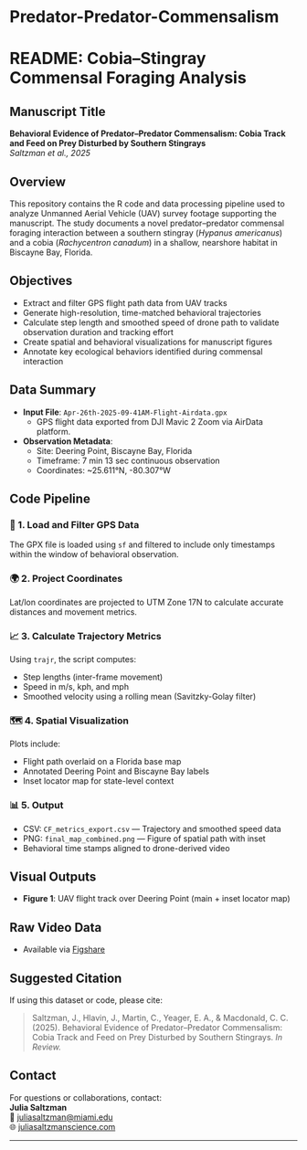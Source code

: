 # Predator-Predator-Commensalism
# README: Cobia–Stingray Commensal Foraging Analysis

## Manuscript Title
**Behavioral Evidence of Predator–Predator Commensalism: Cobia Track and Feed on Prey Disturbed by Southern Stingrays**  
*Saltzman et al., 2025*  

## Overview

This repository contains the R code and data processing pipeline used to analyze Unmanned Aerial Vehicle (UAV) survey footage supporting the manuscript. The study documents a novel predator–predator commensal foraging interaction between a southern stingray (*Hypanus americanus*) and a cobia (*Rachycentron canadum*) in a shallow, nearshore habitat in Biscayne Bay, Florida.

## Objectives

- Extract and filter GPS flight path data from UAV tracks
- Generate high-resolution, time-matched behavioral trajectories
- Calculate step length and smoothed speed of drone path to validate observation duration and tracking effort
- Create spatial and behavioral visualizations for manuscript figures
- Annotate key ecological behaviors identified during commensal interaction

## Data Summary

- **Input File**: `Apr-26th-2025-09-41AM-Flight-Airdata.gpx`  
  - GPS flight data exported from DJI Mavic 2 Zoom via AirData platform.
- **Observation Metadata**:  
  - Site: Deering Point, Biscayne Bay, Florida  
  - Timeframe: 7 min 13 sec continuous observation  
  - Coordinates: ~25.611°N, -80.307°W

## Code Pipeline

### 🔧 1. Load and Filter GPS Data
The GPX file is loaded using `sf` and filtered to include only timestamps within the window of behavioral observation.

### 🌍 2. Project Coordinates
Lat/lon coordinates are projected to UTM Zone 17N to calculate accurate distances and movement metrics.

### 📈 3. Calculate Trajectory Metrics
Using `trajr`, the script computes:
- Step lengths (inter-frame movement)
- Speed in m/s, kph, and mph
- Smoothed velocity using a rolling mean (Savitzky-Golay filter)

### 🗺️ 4. Spatial Visualization
Plots include:
- Flight path overlaid on a Florida base map
- Annotated Deering Point and Biscayne Bay labels
- Inset locator map for state-level context

### 📊 5. Output
- CSV: `CF_metrics_export.csv` — Trajectory and smoothed speed data
- PNG: `final_map_combined.png` — Figure of spatial path with inset
- Behavioral time stamps aligned to drone-derived video

## Visual Outputs

- **Figure 1**: UAV flight track over Deering Point (main + inset locator map)

## Raw Video Data

- Available via [Figshare](https://figshare.com/s/d40deeff8dddad67654b)

## Suggested Citation

If using this dataset or code, please cite:

> Saltzman, J., Hlavin, J., Martin, C., Yeager, E. A., & Macdonald, C. C. (2025). Behavioral Evidence of Predator–Predator Commensalism: Cobia Track and Feed on Prey Disturbed by Southern Stingrays. *In Review.*

## Contact

For questions or collaborations, contact:  
**Julia Saltzman**  
📧 juliasaltzman@miami.edu  
🌐 [juliasaltzmanscience.com](http://juliasaltzmanscience.com)

---
